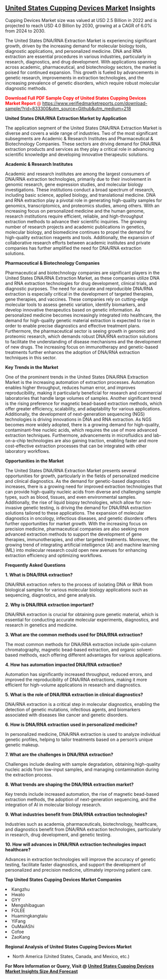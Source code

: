 <h2><a href="https://www.verifiedmarketreports.com/download-sample/?rid=833300&amp;utm_source=Github&amp;utm_medium=218" target="_blank">United States Cupping Devices Market</a> Insights</h2><p>Cupping Devices Market size was valued at USD 2.5 Billion in 2022 and is projected to reach USD 4.0 Billion by 2030, growing at a CAGR of 6.0% from 2024 to 2030.</p><p><p>The United States DNA/RNA Extraction Market is experiencing significant growth, driven by the increasing demand for molecular biology tools, diagnostic applications, and personalized medicine. DNA and RNA extraction are essential procedures in various industries, particularly in research, diagnostics, and drug development. With applications spanning across academic, pharmaceutical, and biotechnology sectors, the market is poised for continued expansion. This growth is fueled by advancements in genetic research, improvements in extraction technologies, and the increasing prevalence of genetic disorders, which require robust molecular diagnostic methods. <p><span class=""><span style="color: #ff0000;"><strong>Download Full PDF Sample Copy of United States Cupping Devices Market Report</strong> @ </span><a href="https://www.verifiedmarketreports.com/download-sample/?rid=833300&amp;utm_source=Github&amp;utm_medium=218" target="_blank">https://www.verifiedmarketreports.com/download-sample/?rid=833300&amp;utm_source=Github&amp;utm_medium=218</a></span></p></p> <p><strong>United States DNA/RNA Extraction Market by Application</strong></p> <p>The application segment of the United States DNA/RNA Extraction Market is diverse and covers a wide range of industries. Two of the most significant subsegments are Academic & Research Institutes and Pharmaceutical & Biotechnology Companies. These sectors are driving demand for DNA/RNA extraction products and services as they play a critical role in advancing scientific knowledge and developing innovative therapeutic solutions.</p> <p><strong>Academic & Research Institutes</strong></p> <p>Academic and research institutes are among the largest consumers of DNA/RNA extraction technologies, primarily due to their involvement in genomic research, gene expression studies, and molecular biology investigations. These institutions conduct a broad spectrum of research, including basic science, applied biology, and translational medicine. DNA and RNA extraction play a pivotal role in generating high-quality samples for genomics, transcriptomics, and proteomics studies, among others. With an increasing focus on personalized medicine and the human genome, research institutions require efficient, reliable, and high-throughput extraction methods to advance their scientific inquiries. The growing number of research projects and academic publications in genetics, molecular biology, and biomedicine continues to propel the demand for high-quality extraction reagents and tools. Additionally, the expansion of collaborative research efforts between academic institutes and private companies has further amplified the need for DNA/RNA extraction solutions.</p> <p><strong>Pharmaceutical & Biotechnology Companies</strong></p> <p>Pharmaceutical and biotechnology companies are significant players in the United States DNA/RNA Extraction Market, as these companies utilize DNA and RNA extraction technologies for drug development, clinical trials, and diagnostic purposes. The need for accurate and reproducible DNA/RNA extraction is especially critical in the development of targeted therapies, gene therapies, and vaccines. These companies rely on cutting-edge molecular tools to assess genetic variation, identify biomarkers, and develop innovative therapeutics based on genetic information. As personalized medicine becomes increasingly integrated into healthcare, the demand for high-quality genetic material extraction is expected to rise in order to enable precise diagnostics and effective treatment plans. Furthermore, the pharmaceutical sector is seeing growth in genomic and proteomic research, which demands robust DNA/RNA extraction solutions to facilitate the understanding of disease mechanisms and the development of new drugs. The increasing focus on immunotherapy and genetic-based treatments further enhances the adoption of DNA/RNA extraction techniques in this sector.</p> <p><strong>Key Trends in the Market</strong></p> <p>One of the prominent trends in the United States DNA/RNA Extraction Market is the increasing automation of extraction processes. Automation enables higher throughput, reduces human error, and improves reproducibility, making it particularly beneficial for research and commercial laboratories that handle large volumes of samples. Another significant trend is the rising preference for magnetic bead-based extraction methods, which offer greater efficiency, scalability, and adaptability for various applications. Additionally, the development of next-generation sequencing (NGS) technologies is driving innovations in DNA and RNA extraction. As NGS becomes more widely adopted, there is a growing demand for high-quality, contaminant-free nucleic acids, which requires the use of more advanced extraction techniques. Furthermore, advancements in microfluidics and lab-on-a-chip technologies are also gaining traction, enabling faster and more cost-effective extraction processes that can be integrated with other laboratory workflows.</p> <p><strong>Opportunities in the Market</strong></p> <p>The United States DNA/RNA Extraction Market presents several opportunities for growth, particularly in the fields of personalized medicine and clinical diagnostics. As the demand for genetic-based diagnostics increases, there is a growing need for improved extraction technologies that can provide high-quality nucleic acids from diverse and challenging sample types, such as blood, tissues, and even environmental samples. Additionally, the rise of liquid biopsy technologies, which allow for non-invasive genetic testing, is driving the demand for DNA/RNA extraction solutions tailored to these applications. The expansion of molecular diagnostics in oncology, infectious diseases, and genetic disorders offers further opportunities for market growth. With the increasing focus on precision medicine, pharmaceutical companies are also seeking more advanced extraction methods to support the development of gene therapies, immunotherapies, and other targeted treatments. Moreover, the growing trend of integrating artificial intelligence (AI) and machine learning (ML) into molecular research could open new avenues for enhancing extraction efficiency and optimizing workflows.</p> <p><strong>Frequently Asked Questions</strong></p> <p><strong>1. What is DNA/RNA extraction?</strong></p> <p>DNA/RNA extraction refers to the process of isolating DNA or RNA from biological samples for various molecular biology applications such as sequencing, diagnostics, and gene analysis.</p> <p><strong>2. Why is DNA/RNA extraction important?</strong></p> <p>DNA/RNA extraction is crucial for obtaining pure genetic material, which is essential for conducting accurate molecular experiments, diagnostics, and research in genetics and medicine.</p> <p><strong>3. What are the common methods used for DNA/RNA extraction?</strong></p> <p>The most common methods for DNA/RNA extraction include spin-column chromatography, magnetic bead-based extraction, and organic solvent-based methods, each offering different advantages for various applications.</p> <p><strong>4. How has automation impacted DNA/RNA extraction?</strong></p> <p>Automation has significantly increased throughput, reduced errors, and improved the reproducibility of DNA/RNA extractions, making it more efficient for high-volume applications in research and diagnostics.</p> <p><strong>5. What is the role of DNA/RNA extraction in clinical diagnostics?</strong></p> <p>DNA/RNA extraction is a critical step in molecular diagnostics, enabling the detection of genetic mutations, infectious agents, and biomarkers associated with diseases like cancer and genetic disorders.</p> <p><strong>6. How is DNA/RNA extraction used in personalized medicine?</strong></p> <p>In personalized medicine, DNA/RNA extraction is used to analyze individual genetic profiles, helping to tailor treatments based on a person’s unique genetic makeup.</p> <p><strong>7. What are the challenges in DNA/RNA extraction?</strong></p> <p>Challenges include dealing with sample degradation, obtaining high-quality nucleic acids from low-input samples, and managing contamination during the extraction process.</p> <p><strong>8. What trends are shaping the DNA/RNA extraction market?</strong></p> <p>Key trends include increased automation, the rise of magnetic bead-based extraction methods, the adoption of next-generation sequencing, and the integration of AI in molecular biology research.</p> <p><strong>9. What industries benefit from DNA/RNA extraction technologies?</strong></p> <p>Industries such as academia, pharmaceuticals, biotechnology, healthcare, and diagnostics benefit from DNA/RNA extraction technologies, particularly in research, drug development, and genetic testing.</p> <p><strong>10. How will advances in DNA/RNA extraction technologies impact healthcare?</strong></p> <p>Advances in extraction technologies will improve the accuracy of genetic testing, facilitate faster diagnostics, and support the development of personalized and precision medicine, ultimately improving patient care.</p> </p><p><strong>Top United States Cupping Devices Market Companies</strong></p><div data-test-id=""><p><li>Kangzhu</li><li> Hwato</li><li> GYY</li><li> Mengshibaguan</li><li> FOLEE</li><li> Huamingkangtaiu</li><li> YiFang</li><li> OuMaiAShi</li><li> Cofoe</li><li> ZaoKang</li></p><div><strong>Regional Analysis of&nbsp;United States Cupping Devices Market</strong></div><ul><li dir="ltr"><p dir="ltr">North America&nbsp;(United States, Canada, and Mexico, etc.)</p></li></ul><p><strong>For More Information or Query, Visit @&nbsp;</strong><strong><a href="https://www.verifiedmarketreports.com/product/cupping-devices-market/?utm_source=Github&amp;utm_medium=218" target="_blank">United States Cupping Devices Market Insights Size And Forecast</a></strong></p></div>
